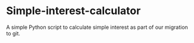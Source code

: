 # Simple-interest-calculator
A simple Python script to calculate simple interest as part of our migration to git.
